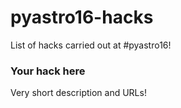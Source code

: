 # pyastro16-hacks

List of hacks carried out at #pyastro16!

### Your hack here

Very short description and URLs!
